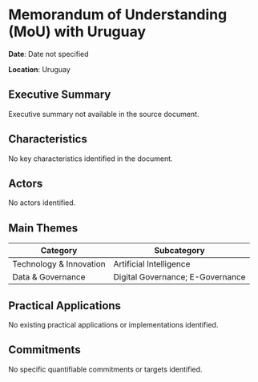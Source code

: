 # Memorandum of Understanding (MoU) with Uruguay

**Date**: Date not specified

**Location**: Uruguay

## Executive Summary

Executive summary not available in the source document.

## Characteristics

No key characteristics identified in the document.

## Actors

No actors identified.

## Main Themes

| Category | Subcategory |
| --- | --- |
| Technology & Innovation | Artificial Intelligence |
| Data & Governance | Digital Governance; E-Governance |

## Practical Applications

No existing practical applications or implementations identified.

## Commitments

No specific quantifiable commitments or targets identified.